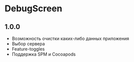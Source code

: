 # DebugScreen

## 1.0.0

- Возможность очистки каких-либо данных приложения
- Выбор сервера
- Feature-toggles
- Поддержка SPM и Cocoapods